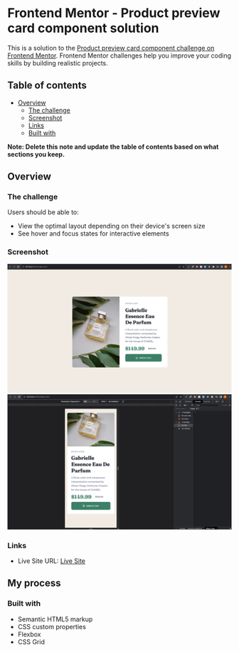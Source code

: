 # Frontend Mentor - Product preview card component solution

This is a solution to the [Product preview card component challenge on Frontend Mentor](https://www.frontendmentor.io/challenges/product-preview-card-component-GO7UmttRfa). Frontend Mentor challenges help you improve your coding skills by building realistic projects. 

## Table of contents

- [Overview](#overview)
  - [The challenge](#the-challenge)
  - [Screenshot](#screenshot)
  - [Links](#links)
  - [Built with](#built-with)


**Note: Delete this note and update the table of contents based on what sections you keep.**

## Overview

### The challenge

Users should be able to:

- View the optimal layout depending on their device's screen size
- See hover and focus states for interactive elements

### Screenshot

![Desktop](./images/Screenshot%20desktop.png)
![Mobile](./images/Screenshot%20mobile.png)

### Links

- Live Site URL: [Live Site](https://faseehahmed1.github.io/Product-review-frontend-mentor/)

## My process

### Built with

- Semantic HTML5 markup
- CSS custom properties
- Flexbox
- CSS Grid
